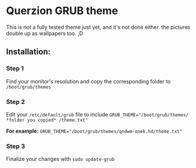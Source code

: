 # Querzion GRUB theme
This is not a fully tested theme just yet, and it's not done either. the pictures double up as wallpapers too. ;D 

## Installation:

### Step 1
Find your monitor's resolution and copy the corresponding folder to `/boot/grub/themes`

### Step 2
Edit your `/etc/default/grub` file to include `GRUB_THEME="/boot/grub/themes/ *folder you copied* /theme.txt"`

**For example:** `GRUB_THEME="/boot/grub/themes/qndwm-onek.hd/theme.txt"`

### Step 3
Finalize your changes with `sudo update-grub`
